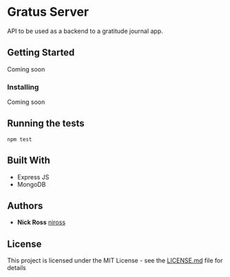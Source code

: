 # Gratus Server

API to be used as a backend to a gratitude journal app.

## Getting Started

Coming soon

### Installing

Coming soon


## Running the tests

`npm test`

## Built With

* Express JS
* MongoDB

## Authors

* **Nick Ross** [niross](https://github.com/niross)

## License

This project is licensed under the MIT License - see the [LICENSE.md](LICENSE.md) file for details

